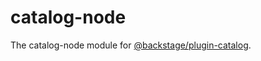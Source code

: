 # catalog-node

The catalog-node module for [@backstage/plugin-catalog](https://www.npmjs.com/package/@backstage/plugin-catalog-backend).
